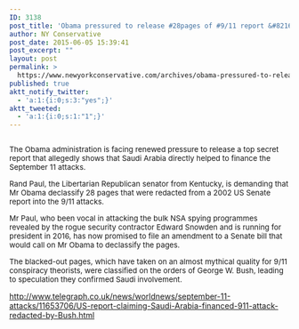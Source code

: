 ```yaml
---
ID: 3138
post_title: 'Obama pressured to release #28pages of #9/11 report &#8216;showing Saudi Arabia financed attacks&#8217; #WakeUpAmerica'
author: NY Conservative
post_date: 2015-06-05 15:39:41
post_excerpt: ""
layout: post
permalink: >
  https://www.newyorkconservative.com/archives/obama-pressured-to-release-28pages-of-911-report-showing-saudi-arabia-financed-attacks-wakeupamerica/
published: true
aktt_notify_twitter:
  - 'a:1:{i:0;s:3:"yes";}'
aktt_tweeted:
  - 'a:1:{i:0;s:1:"1";}'
---
```

<p><img src="http://www.newyorkconservative.com/wp-content/uploads/2015/06/060515_1939_Obamapressu1.jpg" alt="" />
	</p><p><span style="font-size:10pt">The Obama administration is facing renewed pressure to release a top secret report that allegedly shows that Saudi Arabia directly helped to finance the September 11 attacks. 
</span></p><p><span style="font-size:10pt">Rand Paul, the Libertarian Republican senator from Kentucky, is demanding that Mr Obama declassify 28 pages that were redacted from a 2002 US Senate report into the 9/11 attacks. 
</span></p><p><span style="font-size:10pt">Mr Paul, who been vocal in attacking the bulk NSA spying programmes revealed by the rogue security contractor Edward Snowden and is running for president in 2016, has now promised to file an amendment to a Senate bill that would call on Mr Obama to declassify the pages. 
</span></p><p><span style="font-size:10pt">The blacked-out pages, which have taken on an almost mythical quality for 9/11 conspiracy theorists, were classified on the orders of George W. Bush, leading to speculation they confirmed Saudi involvement. 
</span></p><p><a href="http://www.telegraph.co.uk/news/worldnews/september-11-attacks/11653706/US-report-claiming-Saudi-Arabia-financed-911-attack-redacted-by-Bush.html">http://www.telegraph.co.uk/news/worldnews/september-11-attacks/11653706/US-report-claiming-Saudi-Arabia-financed-911-attack-redacted-by-Bush.html</a>
	</p>
